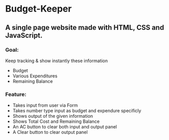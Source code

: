 # Budget-Keeper
## A single page website made with **HTML**, **CSS** and **JavaScript**.
### Goal:
Keep tracking & show instantly these information 
<ul>
  <li> Budget</li> 
  <li> Various Expenditures </li>
  <li> Remaining Balance</li> 
</ul>

### Feature: 
<ul>
  <li> Takes input from user via Form </li>
  <li> Takes number type input as budget and expendure specificly </li>
  <li> Shows output of the given information </li>
  <li> Shows Total Cost and Remaining Balance </li>
  <li> An AC button to clear both input and output panel </li>
  <li> A Clear button to clear output panel </li>
</ul>
